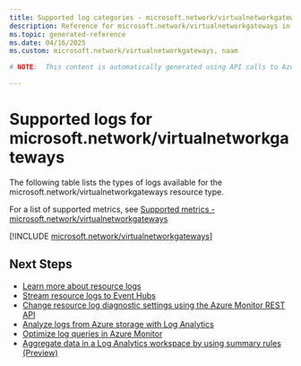 ```yaml
---
title: Supported log categories - microsoft.network/virtualnetworkgateways
description: Reference for microsoft.network/virtualnetworkgateways in Azure Monitor Logs.
ms.topic: generated-reference
ms.date: 04/16/2025
ms.custom: microsoft.network/virtualnetworkgateways, naam

# NOTE:  This content is automatically generated using API calls to Azure. Any edits made on these files will be overwritten in the next run of the script. 

---
```





# Supported logs for microsoft.network/virtualnetworkgateways  
The following table lists the types of logs available for the microsoft.network/virtualnetworkgateways resource type.
  
  
  
For a list of supported metrics, see [Supported metrics - microsoft.network/virtualnetworkgateways](../supported-metrics/microsoft-network-virtualnetworkgateways-metrics.md)  
  

  
[!INCLUDE [microsoft.network/virtualnetworkgateways](~/reusable-content/ce-skilling/azure/includes/azure-monitor/reference/logs/microsoft-network-virtualnetworkgateways-logs-include.md)]  
  

## Next Steps

* [Learn more about resource logs](/azure/azure-monitor/essentials/platform-logs-overview)
* [Stream resource logs to Event Hubs](/azure/azure-monitor/essentials/resource-logs#send-to-azure-event-hubs)
* [Change resource log diagnostic settings using the Azure Monitor REST API](/rest/api/monitor/diagnosticsettings)
* [Analyze logs from Azure storage with Log Analytics](/azure/azure-monitor/essentials/resource-logs#send-to-log-analytics-workspace)
* [Optimize log queries in Azure Monitor](/azure/azure-monitor/logs/query-optimization)
* [Aggregate data in a Log Analytics workspace by using summary rules (Preview)](/azure/azure-monitor/logs/summary-rules)